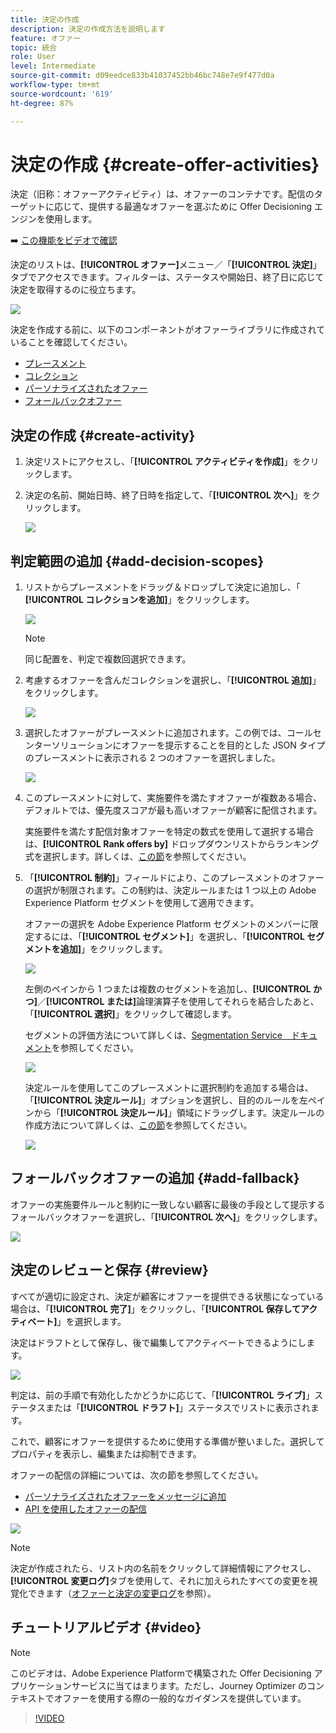 ```yaml
---
title: 決定の作成
description: 決定の作成方法を説明します
feature: オファー
topic: 統合
role: User
level: Intermediate
source-git-commit: d09eedce833b41037452bb46bc748e7e9f477d0a
workflow-type: tm+mt
source-wordcount: '619'
ht-degree: 87%

---
```


# 決定の作成 {#create-offer-activities}

決定（旧称：オファーアクティビティ）は、オファーのコンテナです。配信のターゲットに応じて、提供する最適なオファーを選ぶために Offer Decisioning エンジンを使用します。

➡️ [この機能をビデオで確認](#video)

決定のリストは、**[!UICONTROL オファー]**&#x200B;メニュー／「**[!UICONTROL 決定]**」タブでアクセスできます。フィルターは、ステータスや開始日、終了日に応じて決定を取得するのに役立ちます。

![](../../assets/activities-list.png)

決定を作成する前に、以下のコンポーネントがオファーライブラリに作成されていることを確認してください。

* [プレースメント](../offer-library/creating-placements.md)
* [コレクション](../offer-library/creating-collections.md)
* [パーソナライズされたオファー](../offer-library/creating-personalized-offers.md)
* [フォールバックオファー](../offer-library/creating-fallback-offers.md)

## 決定の作成 {#create-activity}

1. 決定リストにアクセスし、「**[!UICONTROL アクティビティを作成]**」をクリックします。

1. 決定の名前、開始日時、終了日時を指定して、「**[!UICONTROL 次へ]**」をクリックします。

   ![](../../assets/activities-name.png)

## 判定範囲の追加 {#add-decision-scopes}

1. リストからプレースメントをドラッグ＆ドロップして決定に追加し、「 **[!UICONTROL コレクションを追加]**」をクリックします。

   ![](../../assets/activities-placement.png)

   >[!NOTE]
   >
   >同じ配置を、判定で複数回選択できます。

1. 考慮するオファーを含んだコレクションを選択し、「**[!UICONTROL 追加]**」をクリックします。

   ![](../../assets/activities-collection.png)

1. 選択したオファーがプレースメントに追加されます。この例では、コールセンターソリューションにオファーを提示することを目的とした JSON タイプのプレースメントに表示される 2 つのオファーを選択しました。

   ![](../../assets/offers-added.png)

1. このプレースメントに対して、実施要件を満たすオファーが複数ある場合、デフォルトでは、優先度スコアが最も高いオファーが顧客に配信されます。

   実施要件を満たす配信対象オファーを特定の数式を使用して選択する場合は、**[!UICONTROL Rank offers by]** ドロップダウンリストからランキング式を選択します。詳しくは、[この節](../offer-activities/configure-offer-selection.md)を参照してください。

1. 「**[!UICONTROL 制約]**」フィールドにより、このプレースメントのオファーの選択が制限されます。この制約は、決定ルールまたは 1 つ以上の Adobe Experience Platform セグメントを使用して適用できます。

   オファーの選択を Adobe Experience Platform セグメントのメンバーに限定するには、「**[!UICONTROL セグメント]**」を選択し、「**[!UICONTROL セグメントを追加]**」をクリックします。

   ![](../../assets/activity_constraint_segment.png)

   左側のペインから 1 つまたは複数のセグメントを追加し、**[!UICONTROL かつ]**／**[!UICONTROL または]**&#x200B;論理演算子を使用してそれらを結合したあと、「**[!UICONTROL 選択]**」をクリックして確認します。

   セグメントの評価方法について詳しくは、[Segmentation Service　ドキュメント](https://experienceleague.adobe.com/docs/experience-platform/segmentation/home.html?lang=ja)を参照してください。

   ![](../../assets/activity_constraint_segment2.png)

   決定ルールを使用してこのプレースメントに選択制約を追加する場合は、「**[!UICONTROL 決定ルール]**」オプションを選択し、目的のルールを左ペインから「**[!UICONTROL 決定ルール]**」領域にドラッグします。決定ルールの作成方法について詳しくは、[この節](../offer-library/creating-decision-rules.md)を参照してください。

   ![](../../assets/activity_constraint_rule.png)

## フォールバックオファーの追加 {#add-fallback}

オファーの実施要件ルールと制約に一致しない顧客に最後の手段として提示するフォールバックオファーを選択し、「**[!UICONTROL 次へ]**」をクリックします。

![](../../assets/add-fallback-offer.png)

## 決定のレビューと保存 {#review}

すべてが適切に設定され、決定が顧客にオファーを提供できる状態になっている場合は、「**[!UICONTROL 完了]**」をクリックし、「**[!UICONTROL 保存してアクティベート]**」を選択します。

決定はドラフトとして保存し、後で編集してアクティベートできるようにします。

![](../../assets/save-activities.png)

判定は、前の手順で有効化したかどうかに応じて、「**[!UICONTROL ライブ]**」ステータスまたは「**[!UICONTROL ドラフト]**」ステータスでリストに表示されます。

これで、顧客にオファーを提供するために使用する準備が整いました。選択してプロパティを表示し、編集または抑制できます。

オファーの配信の詳細については、次の節を参照してください。

* [パーソナライズされたオファーをメッセージに追加](../../deliver-personalized-offers.md)
* [API を使用したオファーの配信](../api-reference/decisions-api/deliver-offers.md)

![](../../assets/activities-created.png)

>[!NOTE]
>
>決定が作成されたら、リスト内の名前をクリックして詳細情報にアクセスし、**[!UICONTROL 変更ログ]**&#x200B;タブを使用して、それに加えられたすべての変更を視覚化できます（[オファーと決定の変更ログ](../get-started/user-interface.md#changes-log)を参照）。

## チュートリアルビデオ {#video}

>[!NOTE]
>
>このビデオは、Adobe Experience Platformで構築された Offer Decisioning アプリケーションサービスに当てはまります。ただし、Journey Optimizer のコンテキストでオファーを使用する際の一般的なガイダンスを提供しています。

>[!VIDEO](https://video.tv.adobe.com/v/329606?quality=12)
